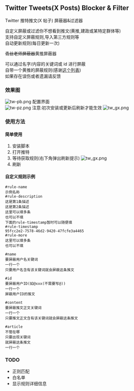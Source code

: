 ## Twitter Tweets(X Posts) Blocker & Filter

Twitter 推特推文(X 帖子) 屏蔽器&过滤器

自定义屏蔽或过滤你不想看到推文(黄推,建政或某特定群体等)  
支持自定义屏蔽规则,导入第三方规则等  
自动更新规则(每日更新一次)

~~青丝老师屏蔽器~~黄推屏蔽器

可以通过名字/内容的关键词或 id 进行屏蔽   
自带一个黄推的屏蔽规则(感谢[这个列表](https://twitter.com/i/lists/1677334530754248706))   
如果存在误伤或者遗漏请反馈  

### 效果图

![tw-pb.png](https://img1.imgtp.com/2023/08/25/Cm8a2dAl.png)
配置界面  
![tw-pz.png](https://img1.imgtp.com/2023/08/25/32sLIcR5.png)
注意:初次安装或更新后刷新才能生效
![tw_gx.png](https://img1.imgtp.com/2023/08/25/ULWOnIV9.png)

### 使用方法
#### 简单使用
1. 安装脚本
2. 打开推特
3. 等待获取规则(右下角弹出刷新提示)
   ![tw_gx.png](https://img1.imgtp.com/2023/08/25/ULWOnIV9.png)
4. 刷新


#### 自定义规则示例
```
#rule-name
示例名称
#rule-description
这是第1条描述
这是第2条描述
这里可以填多条
也可以不填
下面的rule-timestamp暂时可以随便填
#rule-timestamp
95fcc2e2-7578-46d2-9420-47fcfe3a4465
#rule-more
这里可以填多条
也可以不填

#name
要屏蔽用户名关键词
一行一个
只要用户名含有该关键词就会屏蔽这条推文

#id
要屏蔽用户ID(如@xxx(不需要写@))
一行一个
屏蔽用户ID的推文

#content
要屏蔽推文正文关键词
一行一个
只要推文正文含有该关键词就会屏蔽这条推文

#article
不管在哪
只要出现关键词
就屏蔽这条推文
一行一个

```


### TODO

- 正则匹配
- 白名单
- 显示规则详细信息
